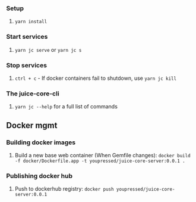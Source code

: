 ### Setup
1. `yarn install`

### Start services
1. `yarn jc serve` or `yarn jc s`

### Stop services
1. `ctrl + c` - If docker containers fail to shutdown, use `yarn jc kill`

### The juice-core-cli
1. `yarn jc --help` for a full list of commands

## Docker mgmt
### Building docker images
1. Build a new base web container (When Gemfile changes): `docker build -f docker/Dockerfile.app -t youpressed/juice-core-server:0.0.1 .`

### Publishing docker hub
1. Push to dockerhub registry: `docker push youpressed/juice-core-server:0.0.1`
